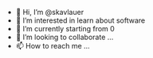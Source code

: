 - 👋 Hi, I’m @skavlauer
- 👀 I’m interested in learn about software
- 🌱 I’m currently starting from 0
- 💞️ I’m looking to collaborate ...
- 📫 How to reach me ...

<!---
skavlauer/skavlauer is a ✨ special ✨ repository because its `README.md` (this file) appears on your GitHub profile.
You can click the Preview link to take a look at your changes.
--->
